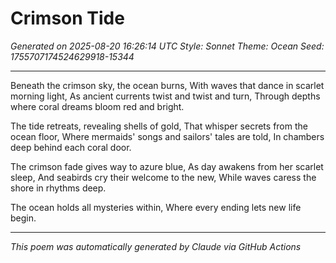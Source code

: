 # Crimson Tide

*Generated on 2025-08-20 16:26:14 UTC*
*Style: Sonnet*
*Theme: Ocean*
*Seed: 1755707174524629918-15344*

---

Beneath the crimson sky, the ocean burns,
With waves that dance in scarlet morning light,
As ancient currents twist and twist and turn,
Through depths where coral dreams bloom red and bright.

The tide retreats, revealing shells of gold,
That whisper secrets from the ocean floor,
Where mermaids' songs and sailors' tales are told,
In chambers deep behind each coral door.

The crimson fade gives way to azure blue,
As day awakens from her scarlet sleep,
And seabirds cry their welcome to the new,
While waves caress the shore in rhythms deep.

The ocean holds all mysteries within,
Where every ending lets new life begin.

---

*This poem was automatically generated by Claude via GitHub Actions*